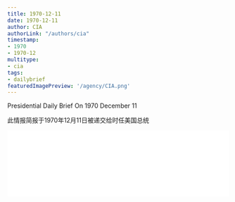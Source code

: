 ```yaml
---
title: 1970-12-11
date: 1970-12-11
author: CIA 
authorLink: "/authors/cia"
timestamp: 
- 1970
- 1970-12
multitype: 
- cia
tags: 
- dailybrief
featuredImagePreview: '/agency/CIA.png'
---
```



Presidential Daily Brief On 1970 December 11

此情报简报于1970年12月11日被递交给时任美国总统

<!--more-->





<div id="over" style="width:100%; overflow:hidden"> <iframe id="sFrame" name="sFrame" frameborder="no" border="0"  allowfullscreen marginwidth="0" scrolling="no" src = " /CIA/1970-12-11.html "  style = " position:absulute; width: 806px; top: 300;" > </iframe> </div>
